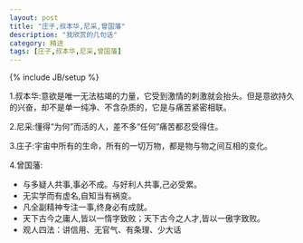 ```yaml
---
layout: post
title: "庄子,叔本华,尼采,曾国藩"
description: "我欣赏的几句话"
category: 精进 
tags: [庄子,叔本华,尼采,曾国藩]
---
```

{% include JB/setup %}


1.叔本华:意欲是唯一无法枯竭的力量，它受到激情的刺激就会抬头。但是意欲持久的兴奋，却不是单一纯净、不含杂质的，它是与痛苦紧密相联。

2.尼采:懂得“为何”而活的人，差不多“任何”痛苦都忍受得住。

3.庄子:宇宙中所有的生命，所有的一切万物，都是物与物之间互相的变化。

4.曾国藩:

 * 与多疑人共事,事必不成。与好利人共事,己必受累。
 * 无实学而有虚名,自知当有祸变。
 * 凡全副精神专注一事,终身必有成就。
 * 天下古今之庸人,皆以一惰字致败；天下古今之人才,皆以一傲字致败。
 * 观人四法：讲信用、无官气、有条理、少大话
